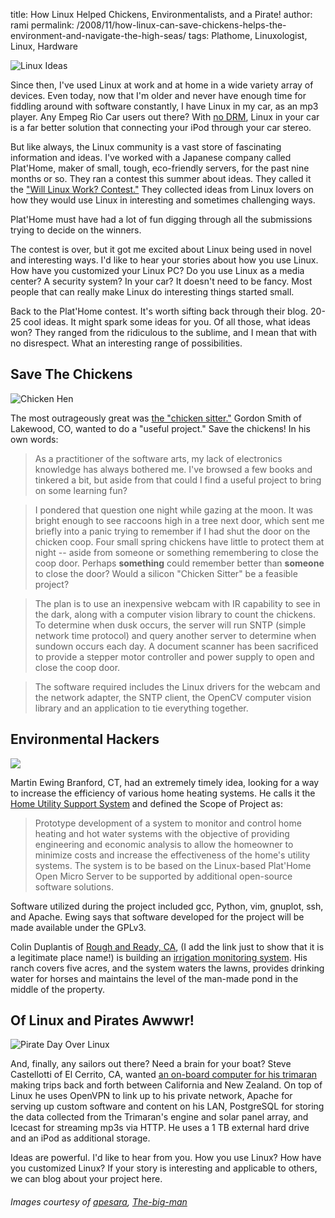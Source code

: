 title: How Linux Helped Chickens, Environmentalists, and a Pirate!
author: rami
permalink: /2008/11/how-linux-can-save-chickens-helps-the-environment-and-navigate-the-high-seas/
tags: Plathome, Linuxologist, Linux, Hardware

![Linux Ideas]({filename}/images/linux-ideas.jpg)

Since then, I've used Linux at work and at home in a wide variety array of devices. Even today, now that I'm older and never have enough time for fiddling around with software constantly, I have Linux in my car, as an mp3 player. Any Empeg Rio Car users out there? With [no DRM]({filename}/blog/2008-10-01-why-its-time-to-kick-drm-to-the-curb.markdown), Linux in your car is a far better solution that connecting your iPod through your car stereo.

But like always, the Linux community is a vast store of fascinating information and ideas. I've worked with a Japanese company called Plat'Home, maker of small, tough, eco-friendly servers, for the past nine months or so. They ran a contest this summer about ideas. They called it the ["Will Linux Work? Contest."](http://www.plathomeus.blogspot.com/) They collected ideas from Linux lovers on how they would use Linux in interesting and sometimes challenging ways.

Plat'Home must have had a lot of fun digging through all the submissions trying to decide on the winners.

The contest is over, but it got me excited about Linux being used in novel and interesting ways. I'd like to hear your stories about how you use Linux. How have you customized your Linux PC? Do you use Linux as a media center? A security system? In your car? It doesn't need to be fancy. Most people that can really make Linux do interesting things started small.

Back to the Plat'Home contest. It's worth sifting back through their blog. 20-25 cool ideas. It might spark some ideas for you. Of all those, what ideas won? They ranged from the ridiculous to the sublime, and I mean that with no disrespect. What an interesting range of possibilities.

## Save The Chickens

![Chicken Hen]({filename}/images/chicken-hen.jpg)

The most outrageously great was [the "chicken sitter."](http://plathomeus.blogspot.com/2008/10/final-results-chicken-sitter.html) Gordon Smith of Lakewood, CO, wanted to do a "useful project." Save the chickens! In his own words:

> As a practitioner of the software arts, my lack of electronics knowledge has always bothered me. I've browsed a few books and tinkered a bit, but aside from that could I find a useful project to bring on some learning fun?
 
> I pondered that question one night while gazing at the moon. It was bright enough to see raccoons high in a tree next door, which sent me briefly into a panic trying to remember if I had shut the door on the chicken coop. Four small spring chickens have little to protect them at night -- aside from someone or something remembering to close the coop door. Perhaps **something** could remember better than **someone** to close the door? Would a silicon "Chicken Sitter" be a feasible project?
 
> The plan is to use an inexpensive webcam with IR capability to see in the dark, along with a computer vision library to count the chickens. To determine when dusk occurs, the server will run SNTP (simple network time protocol) and query another server to determine when sundown occurs each day. A document scanner has been sacrificed to provide a stepper motor controller and power supply to open and close the coop door.
 
> The software required includes the Linux drivers for the webcam and the network adapter, the SNTP client, the OpenCV computer vision library and an application to tie everything together.
 

## Environmental Hackers

![]({filename}/images/environmental-hackers.jpg)

Martin Ewing Branford, CT, had an extremely timely idea, looking for a way to increase the efficiency of various home heating systems. He calls it the [Home Utility Support System](http://plathomeus.blogspot.com/2008/10/final-results-home-utility-support.html) and defined the Scope of Project as:

> Prototype development of a system to monitor and control home heating and hot water systems with the objective of providing engineering and economic analysis to allow the homeowner to minimize costs and increase the effectiveness of the home's utility systems. The system is to be based on the Linux-based Plat'Home Open Micro Server to be supported by additional open-source software solutions.

Software utilized during the project included gcc, Python, vim, gnuplot, ssh, and Apache. Ewing says that software developed for the project will be made available under the GPLv3\.

Colin Duplantis of [Rough and Ready, CA](http://maps.google.com/maps?f=q&hl=en&geocode=&q=Rough+and+Ready,+CA+95975&sll=37.0625,-95.677068&sspn=31.839416,59.589844&ie=UTF8&ll=39.234181,-121.134996&spn=0.030382,0.058193&z=14), (I add the link just to show that it is a legitimate place name!) is building an [irrigation monitoring system](http://plathomeus.blogspot.com/2008/10/final-results-irrigation-monitoring.html). His ranch covers five acres, and the system waters the lawns, provides drinking water for horses and maintains the level of the man-made pond in the middle of the property.

## Of Linux and Pirates Awwwr!

![Pirate Day Over Linux]({filename}/images/pirate-day-over-linux.jpg)

And, finally, any sailors out there? Need a brain for your boat? Steve Castellotti of El Cerrito, CA, wanted [an on-board computer for his trimaran](http://plathomeus.blogspot.com/2008/10/final-results-gps-monitoring-system.html) making trips back and forth between California and New Zealand. On top of Linux he uses OpenVPN to link up to his private network, Apache for serving up custom software and content on his LAN, PostgreSQL for storing the data collected from the Trimaran's engine and solar panel array, and Icecast for streaming mp3s via HTTP. He uses a 1 TB external hard drive and an iPod as additional storage.

Ideas are powerful. I'd like to hear from you. How you use Linux? How have you customized Linux? If your story is interesting and applicable to others, we can blog about your project here.

###### Images courtesy of  [apesara](http://flickr.com/photos/apesara/2499666202/), [The-big-man](http://flickr.com/photos/sonor/440734966/)
